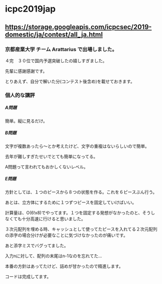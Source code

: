# icpc2019jap

## https://storage.googleapis.com/icpcsec/2019-domestic/ja/contest/all_ja.html

### 京都産業大学 チーム Arattarius で出場しました。

４完　３０位で国内予選突破したの嬉しすぎました。

先輩に感謝感謝です。

とりあえず、自分で解いた分(コンテスト後含め)を載せておきます。

### 個人的な講評

##### A問題

簡単。縦に見るだけ。

##### B問題

文字が複数あったら〜とか考えたけど、文字の重複はないらしいので簡単。

去年が難しすぎたせいでとても簡単になってる。

A問題って言われてもおかしくないレベル。

##### E問題

方針としては、１つのピースから８つの状態を作る。これを６ピースぶん行う。

あとは、立方体にするために１つずつピースを固定していけばいい。

計算量は、O(6!x8)でやってます。１つを固定する発想がなかったのと、そうしなくても十分高速に行けると思いました。

３次元配列を埋める時、キャッシュとして使ってたピースを入れてる２次元配列の添字の場合分けが必要なことに気づけなかったのが痛いです。

あと添字ミスでバグってました。

入力nに対して、配列の末尾はn-1なのを忘れてた...

本番の方針はあってたけど、詰めが甘かったので精進します。

コードは完成してます。

